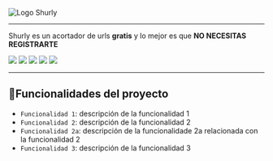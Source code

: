 ![Logo Shurly](https://res.cloudinary.com/javipineyro/image/upload/v1683335526/shurly_cbaazk.jpg)
***
 <p>Shurly es un acortador de urls <strong>gratis</strong> y lo mejor es que <strong>NO NECESITAS REGISTRARTE</strong></p>


  ![](https://img.shields.io/badge/JavaScript-F7DF1E?style=for-the-badge&logo=javascript&logoColor=black)
  ![](https://img.shields.io/badge/React-20232A?style=for-the-badge&logo=react&logoColor=61DAFB)
  ![](https://img.shields.io/badge/Tailwind-20232A?style=for-the-badge&logo=tailwindcss&logoColor=61DAFB)
  ![](https://img.shields.io/badge/Node.js-43853D?style=for-the-badge&logo=node.js&logoColor=white)
  ![](https://img.shields.io/badge/MongoDB-%234ea94b.svg?style=for-the-badge&logo=mongodb&logoColor=white)


***

## :hammer:Funcionalidades del proyecto

- `Funcionalidad 1`: descripción de la funcionalidad 1
- `Funcionalidad 2`: descripción de la funcionalidad 2
- `Funcionalidad 2a`: descripción de la funcionalidade 2a relacionada con la funcionalidad 2
- `Funcionalidad 3`: descripción de la funcionalidad 3
